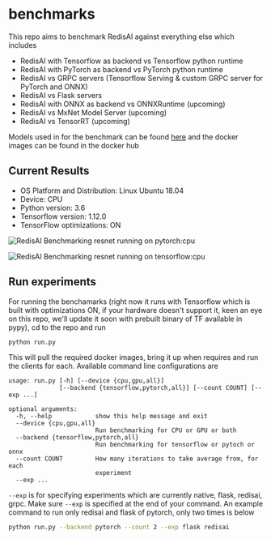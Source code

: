 # benchmarks

This repo aims to benchmark RedisAI against everything else which includes

- RedisAI with Tensorflow as backend vs Tensorflow python runtime
- RedisAI with PyTorch as backend vs PyTorch python runtime
- RedisAI vs GRPC servers (Tensorflow Serving & custom GRPC server for PyTorch and ONNX)
- RedisAI vs Flask servers
- RedisAI with ONNX as backend vs ONNXRuntime (upcoming)
- RedisAI vs MxNet Model Server (upcoming)
- RedisAI vs TensorRT (upcoming)

Models used in for the benchmark can be found [here](https://app.box.com/s/r4xzm4xtzdqhmg4rbwfcahj9tee3ojbl) and the docker images can be found in the docker hub

## Current Results

- OS Platform and Distribution: Linux Ubuntu 18.04
- Device: CPU
- Python version: 3.6
- Tensorflow version: 1.12.0
- TensorFlow optimizations: ON

![RedisAI Benchmarking resnet running on pytorch:cpu](resnet_running_on_pytorch:cpu.png, " Resnet running on PyTorch:CPU")

![RedisAI Benchmarking resnet running on tensorflow:cpu](resnet_running_on_tensorflow:cpu.png, " Resnet running on Tensorflow:CPU")

## Run experiments

For running the benchamarks (right now it runs with Tensorflow which is built with optimizations ON, if your hardware doesn't support it, keen an eye on this repo, we'll update it soon with prebuilt binary of TF available in pypy), cd to the repo and run 

```bash
python run.py
```

This will pull the required docker images, bring it up when requires and run the clients for each.
Available command line configurations are 

```
usage: run.py [-h] [--device {cpu,gpu,all}]
              [--backend {tensorflow,pytorch,all}] [--count COUNT] [--exp ...]

optional arguments:
  -h, --help            show this help message and exit
  --device {cpu,gpu,all}
                        Run benchmarking for CPU or GPU or both
  --backend {tensorflow,pytorch,all}
                        Run benchmarking for tensorflow or pytoch or onnx
  --count COUNT         How many iterations to take average from, for each
                        experiment
  --exp ...
```

`--exp` is for specifying experiments which are currently native, flask, redisai, grpc. Make sure `--exp` is specified at the end of your command. An example command to run only redisai and flask of pytorch, only two times is below

```bash
python run.py --backend pytorch --count 2 --exp flask redisai
```